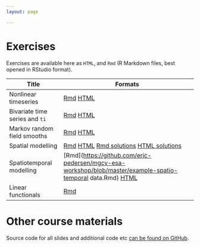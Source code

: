 ```yaml
---
layout: page

---
```


# Exercises


Exercises are available here as `HTML`, and `Rmd` (R Markdown files, best opened in RStudio format).

Title                          | Formats
-------------------------------|---------------------
Nonlinear timeseries           | [Rmd](https://github.com/eric-pedersen/mgcv-esa-workshop/blob/master/example-nonlinear-timeseries.Rmd) [HTML](https://cdn.rawgit.com/eric-pedersen/mgcv-esa-workshop/master/example-nonlinear-timeseries.html)
Bivariate time series and `ti` | [Rmd](https://github.com/eric-pedersen/mgcv-esa-workshop/blob/master/example-bivariate-timeseries-and-ti.Rmd) [HTML](https://cdn.rawgit.com/eric-pedersen/mgcv-esa-workshop/master/example-bivariate-timeseries-and-ti.html)
Markov random field smooths    | [Rmd](https://github.com/eric-pedersen/mgcv-esa-workshop/blob/master/example-forest-health.Rmd) [HTML](https://cdn.rawgit.com/eric-pedersen/mgcv-esa-workshop/master/example-forest-health.html)
Spatial modelling              | [Rmd](https://github.com/eric-pedersen/mgcv-esa-workshop/blob/master/example-spatial-mexdolphins.Rmd) [HTML](https://cdn.rawgit.com/eric-pedersen/mgcv-esa-workshop/master/example-spatial-mexdolphins.html) [Rmd solutions](https://github.com/eric-pedersen/mgcv-esa-workshop/blob/master/example-spatial-mexdolphins-solutions.Rmd) [HTML solutions](https://cdn.rawgit.com/eric-pedersen/mgcv-esa-workshop/master/example-spatial-mexdolphins-solutions.html)
Spatiotemporal modelling       | [Rmd](https://github.com/eric-pedersen/mgcv-esa-workshop/blob/master/example-spatio-temporal data.Rmd) [HTML](https://cdn.rawgit.com/eric-pedersen/mgcv-esa-workshop/master/example-spatio-temporal_data.html)
Linear functionals             | [Rmd](https://github.com/eric-pedersen/mgcv-esa-workshop/blob/master/example-linear-functionals.Rmd)


# Other course materials

Source code for all slides and additional code etc [can be found on GitHub](https://github.com/eric-pedersen/mgcv-esa-workshop/).
